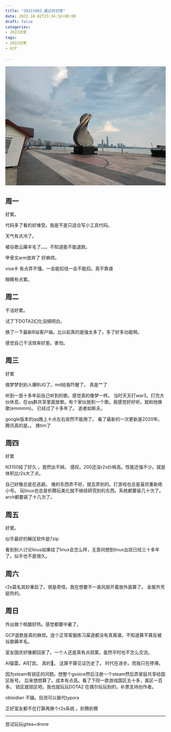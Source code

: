 ```yaml
---
title: "20221002_最近的日常"
date: 2022-10-02T23:34:52+08:00
draft: false
categories:
- 2022日常
tags:
- 2022日常
- GCP

---
```




![2022-08-20-金鸡湖](https://raw.githubusercontent.com/nianyisi/20220717/main/10/IMG_20220820_145746662_HDR.jpg)



## 周一

好累。

代码多了看的好难受。我是不是只适合写小工具代码。

天气有点冷了。

被谷歌云薅羊毛了。。。不知道能不能退款。

甲骨文arm放弃了 好麻烦。

visa卡 有点弄不懂。一会能扣钱一会不能扣。真不靠谱

眼睛有点累。

## 周二

干活好累。

试了下DOTA2幻化没搞明白。

换了一下最新B站客户端。比以前真的是强太多了。多了好多功能啊。

感觉自己干活效率好差。害怕。



## 周三

好累

做梦梦到别人爆BUG了。md给我吓醒了。 真是艹了

听到一首十多年前自己听到的歌。感觉真的像梦一样。
当时天天打war3。打完大伙休息。在qq群共享里面放歌。有个家伙放到一个歌。我感觉好好听。就和他换歌(emmmm)。 
已经过了十多年了。
逝者如斯夫。

google版本的qq晚上十点左右突然不能用了。 看了最新的一次更新是2020年。 腾讯真的是。。
换tim了

## 周四

好累

N3150挂了好久 。竟然出不掉。 感叹。200还没r2s价格高。性能还强不少。就是体积比r2s大了点。

自己好像总是在逃避。
难的东西弄不好。就去弄别的。打游戏也总是喜欢重新练小号。
玩linux也总是折腾玩美化就不继续研究别的东西。系统都要装几十次了。arch都要装了十几次了。

## 周五

好累。

似乎最好的解压软件是7zip

看到别人讨论linus如果挂了linux会怎么样，无意间想到linux出现已经三十多年了。似乎也不是很久。

## 周六

r2s莫名其妙重启了。很是奇怪。我在想要不一直风扇开着放外面算了。
金属外壳挺热的。

## 周日

外出做个核酸好热。感觉都要中暑了。

GCP退款是真的麻烦。连个正常客服练习渠道都没有真离谱。不知道算不算反被谷歌薅羊毛。

室友国庆好像都回家了。一个人还是真有点寂寞。虽然平时也不怎么交流。

AI猫雷。AI钉宫。 真的🐂。 这算不算见证历史了。 
时代在进步。而我只在停滞。

因为steam有锁区的问题。想整个gvoice然后注册一个steam然后弄家庭共享给国区账号。
后来想想算了。成本有点高。看了下同一款游戏国区五十多，美区一百多。 
锁区就锁区吧。我也就玩玩DOTA2 在偶尔玩玩别的，补票支持创作者。

obisidian 不辍。目测可以替代typora

正好室友都不在打算再换个r2s系统 。折腾折腾

---

尝试玩玩gitea+drone